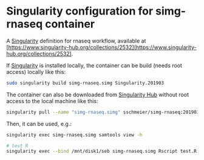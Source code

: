 # Singularity configuration for simg-rnaseq container

A [Singularity](http://singularity.lbl.gov) definition for rnaseq workflow, available at [https://www.singularity-hub.org/collections/2532](https://www.singularity-hub.org/collections/2532).

If [Singularity](http://singularity.lbl.gov) is installed locally, the container can be build (needs root access) locally like this:

```bash
sudo singularity build simg-rnaseq.simg Singularity.201903
```

The container can also be downloaded from [Singularity Hub](https://www.singularity-hub.org/) without root access to the local machine like this:

```bash
singularity pull --name "simg-rnaseq.simg" sschmeier/simg-rnaseq:201903
```

Then, it can be used, e.g.:

```bash
singularity exec simg-rnaseq.simg samtools view -h

# test R
singularity exec --bind /mnt/disk1/seb simg-rnaseq.simg Rscript test.R > session.txt
```
